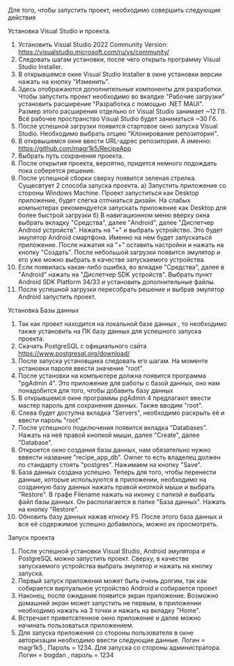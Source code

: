 Для того, чтобы запустить проект, необходимо совершить следующие действия

Установка Visual Studio и проекта.

1. Установить Visual Studio 2022 Community Version:
   https://visualstudio.microsoft.com/ru/vs/community/
3. Следовать шагам установки, после чего открыть программу Visual Studio Installer.
4. В открывшемся окне Visual Studio Installer в окне установки версии нажать на кнопку "Изменить".
5. Здесь отображаются дополнительные компоненты для разработки. Чтобы запустить проект необходимо
   во вкалдке "Рабочие загрузки" установить расширение "Разработка с помощью .NET MAUI". Размер этого расширения отдельно от Visual Studio занимает ~12 Гб. Всё рабочее пространство Visual Studio будет заниматься ~30 Гб.
6. После успешной загрузки появится стартовое окно запуска Visual Studio. Необходимо выбрать опцию "Клонирование репозитория".
7. В открвышемся окне ввести URL-адрес репозитория. А именно: https://github.com/magr1k5/RecipeApp
8. Выбрать путь сохранения проекта.
9. После открытия проекта, вероятно, придется немного подождать пока соберется решение.
10. После успешной сборки сверху появится зеленая стрелка. Сущесвтует 2 способа запуска проекта.
   а) Запустить приложение со стороны Windows Machine. Проект запуститься как Desktop приложение, будет слегка отлчиаться дизайн. На слабых компьютерах рекомендуется запускать приложение как Desktop для более быстрой загрузки
   б) В навигационном меню вверху окна выбрать вкладку "Средства", далее "Android", далее "Диспетчер Android устройств".
Нажать на "+" и выбрать устройство. Это будет эмулятор Android смартфона. Именно на нем будет запускаться приложение.
После нажатия на "+" оставить настройки и нажать на кнопку "Создать". После небольшой загрузки появится эмулятор и его уже можно выбрать в качестве запускаемого устройства.
11. Если появилась какая-либо ошибка, во влкадке "Средства", далее в "Android" нажать на "Диспетчер SDK устройств". Выбрать пункт Android SDK Platform 34/33 и установить дополнительные файлы.
12. После успешной загрузки пересобрать решение и выбрав эмулятор Android запустить проект.

Установка Базы данных 
1. Так как проект находится на локальной базе данных , то необходимо также установить на ПК базу данных для успешного запуска проекта.
2. Скачать PostgreSQL с официального сайта https://www.postgresql.org/download/
3. После запуска установщика следовать его шагам. На моменте установки пароля ввести значение "root".
4. После установки на компьютере должна появится программа "pgAdmin 4". Это приложение для работы с базой данных, оно нам понадобится для того, чтобы добавить базу данных
5. В открывшемся окне программы pgAdmin 4 предлагают ввести мастер пароль для сохранения данных. Также вводим "root".
6. Слева будет доступна вкладка "Servers", необходимо раскрыть её и ввести пароль "root"
7. После успешного подключения появится вкладка "Databases". Нажать на неё правой кнопкой мыши, далее "Create", далее "Database".
8. Откроется окно создания базы данных, нам обязательно нужно вввести название "recipe_app_db". Owner то есть владелец должен по стандарту стоять "postgres". Нажимаем на кнопку "Save".
9. База данных создана успешно. Теперь для того, чтобы перенести данные, которые используются в приложении, необходимо на созданную базу данных нажать правой кнопкой мыши и выбрать "Restore". В графе Filename нажать на иконку с папкой и выбрать файл
    базы данных. Он располагается в папке "База данных". Нажать на кнопку "Restore".
11. Обновить базу данных нажав кпноку F5. После этого база данных и все её содержимое успешно добавилось, можно их просмотреть.

Запуск проекта
1. После успешной установки Visual Studio, Android эмулятора и PostgreSQL можно запустить проект. Сверху, в качестве запускаемого устройства выбрать эмулятор и нажать на кнопку запуска.
2. Первый запуск приложения может быть очень долгим, так как собирается виртуальное устройство Android и собирается проект
3. Наконец, после ожидания появится экран приложение. Возможно домашний экран может запустить не первым, в приложении необходимо нажать на 3 точки и нажать на вкладку "Home".
4. Встречает приветсвтенное окно приложение и далее можно начинать пользоваться приложением.
5. Для запуска приложения со стороны пользователя в окне авторизации необходимо ввести следующие данные. Логин = magr1k5 , Пароль = 1234. Для запуска со стороны администратора. Логин = bogdan , пароль = 1234 
   
